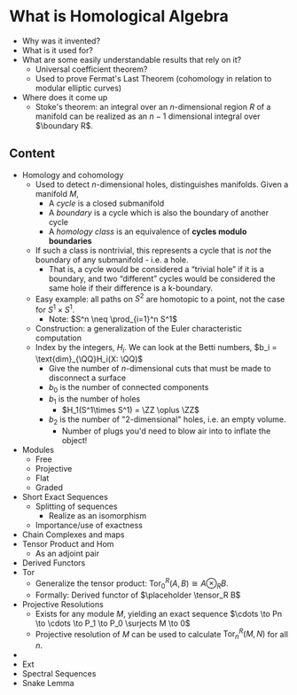 # What is Homological Algebra



- Why was it invented?
- What is it used for?
- What are some easily understandable results that rely on it?
  - Universal coefficient theorem?
  - Used to prove Fermat's Last Theorem (cohomology in relation to modular elliptic curves)
- Where does it come up
  - Stoke's theorem: an integral over an $n$-dimensional region $R$ of a manifold can be realized as an $n-1$ dimensional integral over $\boundary R$.



## Content

- Homology and cohomology
  - Used to detect $n$-dimensional holes, distinguishes manifolds. Given a manifold $M$,
    - A *cycle* is a closed submanifold
    - A *boundary* is a cycle which is also the boundary of another cycle
    - A *homology class* is an equivalence of **cycles modulo boundaries**
  - If such a class is nontrivial, this represents a cycle that is *not* the boundary of any submanifold - i.e. a hole.
    - That is, a cycle would be considered a “trivial hole” if it is a boundary, and two “different” cycles would be considered the same hole if their difference is a k-boundary.
  - Easy example: all paths on $S^2$ are homotopic to a point, not the case for $S^1 \times S^1$.
    - Note: $S^n \neq \prod_{i=1}^n S^1$
  - Construction: a generalization of the Euler characteristic computation
  - Index by the integers, $H_i$. We can look at the Betti numbers, $b_i = \text{dim}_{\QQ}H_i(X: \QQ)$
    - Give the number of $n$-dimensional cuts that must be made to disconnect a surface
    - $b_0$ is the number of connected components
    - $b_1$ is the number of holes 
      - $H_1(S^1\times S^1) = \ZZ \oplus \ZZ$
    - $b_2$ is the number of "2-dimensional" holes, i.e. an empty volume.
      - Number of plugs you'd need to blow air into to inflate the object!
- Modules
  - Free
  - Projective
  - Flat
  - Graded
- Short Exact Sequences
  - Splitting of sequences
    - Realize as an isomorphism
  - Importance/use of exactness
- Chain Complexes and maps
- Tensor Product and Hom
  - As an adjoint pair
- Derived Functors
- Tor
  - Generalize the tensor product: $\text{Tor}^R_0(A,B) \cong A \otimes_R B$.
  - Formally: Derived functor of $\placeholder \tensor_R B$
- Projective Resolutions
  - Exists for any module $M$, yielding an exact sequence 
    $\cdots \to Pn \to \cdots \to P_1 \to P_0 \surjects  M \to 0$
  - Projective resolution of $M$ can be used to calculate $\text{Tor}_n^R(M,N)$ for all $n$.
- ​
- Ext
- Spectral Sequences
- Snake Lemma